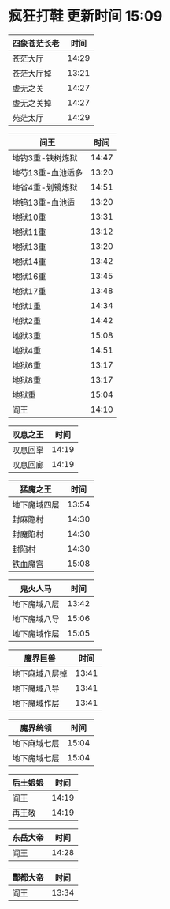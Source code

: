 # 疯狂打鞋 更新时间 15:09

| 四象苍茫长老   | 时间    |
|--------|-------|
| 苍茫大厅 | 14:29 |
| 苍茫大厅掉 | 13:21 |
| 虚无之关 | 14:27 |
| 虚无之关掉 | 14:27 |
| 苑茫太厅 | 14:29 |

| 间王   | 时间    |
|--------|-------|
| 地钓3重-铁树炼狱 | 14:47 |
| 地芍13重-血池适多 | 13:20 |
| 地省4重-划镜炼狱 | 14:51 |
| 地钨13重-血池适 | 13:20 |
| 地狱10重 | 13:31 |
| 地狱11重 | 13:12 |
| 地狱13重 | 13:20 |
| 地狱14重 | 13:42 |
| 地狱16重 | 13:45 |
| 地狱17重 | 13:48 |
| 地狱1重 | 14:34 |
| 地狱2重 | 14:42 |
| 地狱3重 | 15:08 |
| 地狱4重 | 14:51 |
| 地狱6重 | 13:17 |
| 地狱8重 | 13:17 |
| 地狱重 | 15:04 |
| 阎王 | 14:10 |

| 叹息之王   | 时间    |
|--------|-------|
| 叹息回辜 | 14:19 |
| 叹息回廊 | 14:19 |

| 猛魔之王   | 时间    |
|--------|-------|
| 地下魔域四层 | 13:54 |
| 封麻隐村 | 14:30 |
| 封魔陷村 | 14:30 |
| 封陷村 | 14:30 |
| 铁血魔宫 | 15:08 |

| 鬼火人马   | 时间    |
|--------|-------|
| 地下魔域八层 | 13:42 |
| 地下魔域八导 | 15:06 |
| 地下魔域作层 | 15:05 |

| 魔界巨兽   | 时间    |
|--------|-------|
| 地下麻域八层掉 | 13:41 |
| 地下魔域八导 | 13:41 |
| 地下魔域作层 | 13:41 |

| 魔界统领   | 时间    |
|--------|-------|
| 地下麻域七层 | 15:04 |
| 地下魔域七层 | 15:04 |

| 后土娘娘   | 时间    |
|--------|-------|
| 阎王 | 14:19 |
| 再王敬 | 14:19 |

| 东岳大帝   | 时间    |
|--------|-------|
| 阎王 | 14:28 |

| 酆都大帝   | 时间    |
|--------|-------|
| 阎王 | 13:34 |